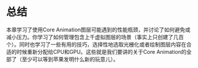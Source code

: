 # 总结


本章学习了使用Core Animation图层可能遇到的性能瓶颈，并讨论了如何避免或减小压力。你学习了如何管理包含上千虚拟图层的场景（事实上只创建了几百个）。同时也学习了一些有用的技巧，选择性地选取光栅化或者绘制图层内容在合适的时候重新分配给CPU和GPU。这些就是我们要讲的关于Core Animation的全部了（至少可以等到苹果发明什么新的玩意儿）。
